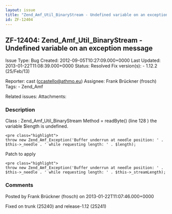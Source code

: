 ```yaml
---
layout: issue
title: "Zend_Amf_Util_BinaryStream - Undefined variable on an exception message"
id: ZF-12404
---
```


ZF-12404: Zend\_Amf\_Util\_BinaryStream - Undefined variable on an exception message
------------------------------------------------------------------------------------

 Issue Type: Bug Created: 2012-09-05T10:27:09.000+0000 Last Updated: 2013-01-22T11:08:39.000+0000 Status: Resolved Fix version(s): - 1.12.2 (25/Feb/13)
 
 Reporter:  cast (ccastello@athmo.eu)  Assignee:  Frank Brückner (frosch)  Tags: - Zend\_Amf
 
 Related issues: 
 Attachments: 
### Description

Class : Zend\_Amf\_Util\_BinaryStream Method = readByte() (line 128 ) the variable $length is undefined.

 
    <pre class="highlight">
    throw new Zend_Amf_Exception('Buffer underrun at needle position: ' . $this->_needle . ' while requesting length: ' . $length);


Patch to apply

 
    <pre class="highlight">
    throw new Zend_Amf_Exception('Buffer underrun at needle position: ' . $this->_needle . ' while requesting length: ' . $this->_streamLength);


 

 

### Comments

Posted by Frank Brückner (frosch) on 2013-01-22T11:07:46.000+0000

Fixed on trunk (25240) and release-1.12 (25241)

 

 
